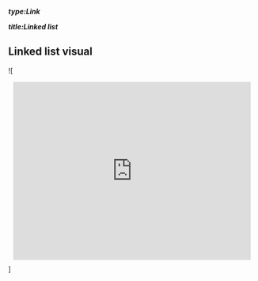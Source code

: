 _**type:Link**_

_**title:Linked list**_
## Linked list visual
![<div style="width: 480px; height: 360px; margin: 10px; position: relative;"><iframe allowfullscreen frameborder="0" style="width:480px; height:360px" src="https://www.lucidchart.com/documents/embeddedchart/919a3dfb-efcd-48c1-9306-3a5f5f60c202" id="jXLn3pR2uFTl"></iframe></div>]